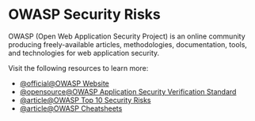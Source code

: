 # OWASP Security Risks

OWASP (Open Web Application Security Project) is an online community producing freely-available articles, methodologies, documentation, tools, and technologies for web application security.

Visit the following resources to learn more:

- [@official@OWASP Website](https://owasp.org/)
- [@opensource@OWASP Application Security Verification Standard](https://github.com/OWASP/ASVS)
- [@article@OWASP Top 10 Security Risks](https://cheatsheetseries.owasp.org/IndexTopTen.html)
- [@article@OWASP Cheatsheets](https://cheatsheetseries.owasp.org/cheatsheets/AJAX_Security_Cheat_Sheet.html)

